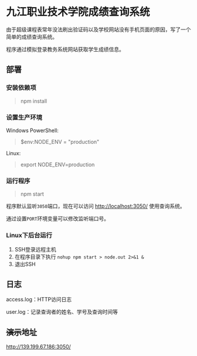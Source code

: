 # 九江职业技术学院成绩查询系统

由于超级课程表常年没法刷出验证码以及学校网站没有手机页面的原因，写了一个简单的成绩查询系统。

程序通过模拟登录教务系统网站获取学生成绩信息。

## 部署

### 安装依赖项
> npm install

### 设置生产环境
Windows PowerShell:
> $env:NODE_ENV = "production"

Linux:
> export NODE_ENV=production

### 运行程序
> npm start

程序默认监听`3050`端口，现在可以访问 <http://localhost:3050/> 使用查询系统。

通过设置`PORT`环境变量可以修改监听端口号。

### Linux下后台运行
1. SSH登录远程主机
2. 在程序目录下执行 `nohup npm start > node.out 2>&1 &`
3. 退出SSH

## 日志

access.log：HTTP访问日志

user.log：记录查询者的姓名、学号及查询时间等


## ~~演示~~地址

<http://139.199.67.186:3050/>